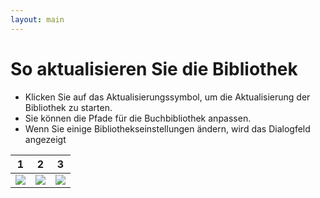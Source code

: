 ```yaml
---
layout: main
---
```


# So aktualisieren Sie die Bibliothek

* Klicken Sie auf das Aktualisierungssymbol, um die Aktualisierung der Bibliothek zu starten.
* Sie können die Pfade für die Buchbibliothek anpassen.
* Wenn Sie einige Bibliothekseinstellungen ändern, wird das Dialogfeld angezeigt

|1|2|3|
|-|-|-|
|![](1.png)|![](2.png)|![](3.png)|
